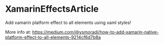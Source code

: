 # XamarinEffectsArticle
Add xamarin platform effect to all elements using xaml styles!

More info at: 
https://medium.com/@ysmoradi/how-to-add-xamarin-native-platform-effect-to-all-elements-9214cf6d7b8a
